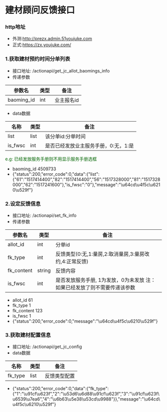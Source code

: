 # 建材顾问反馈接口

### http地址
* 外测:http://prezx.admin.51youjuke.com
* 正式:https://zx.youjuke.com/

### 1.获取建材预约时间分单列表
* 接口地址: /actionapi/get\_jc\_allot\_baomings\_info
* 传递参数 

| 参数名 | 类型 | 备注 |
| ---- | --- | --- |
| baoming_id | int | 业主报名id |
* data数据

| 名称 | 类型 | 备注 |
| ---- | --- | --- |
| list | list | 该分单id:分单时间 |
| is_fwsc | int | 是否已经发放业主服务手册，0:无，1:是 |

<font color="006400">e.g: 已经发放服务手册则不用显示服务手册选框</font>

* baoming_id	4509733
* {"status":200,"error_code":0,"data":{"list":{"61":"1517414400","82":"1517414400","56":"1517328000","81":"1517328000","62":"1517241600"},"is_fwsc":"0"},"message":"\u64cd\u4f5c\u6210\u529f"}


### 2.设定反馈信息
* 接口地址: /actionapi/set\_fk\_info
* 传递参数 

| 参数名 | 类型 | 备注 |
| ---- | --- | --- |
| allot_id | int | 分单id |
| fk_type | int | 反馈类型(0:无,1:量房,2:取消量房,3:量房改约,4:正常反馈) |
| fk_content | string | 反馈内容 |
| is_fwsc | int | 是否发放服务手册, 1为发放，0为未发放 注：如果已经发放了则不需要传递该参数 |

* allot_id 61
* fk_type 1
* fk_content 123
* is_fwsc 1
* {"status":200,"error_code":0,"message":"\u64cd\u4f5c\u6210\u529f"}

### 3.获取建材配置信息
* 接口地址: /actionapi/get\_jc\_config
* data数据

| 名称 | 类型 | 备注 |
| ---- | --- | --- |
| fk_type | list | 反馈类型配置 |

* {"status":200,"error_code":0,"data":{"fk_type":{"1":"\u91cf\u623f","2":"\u53d6\u6d88\u91cf\u623f","3":"\u91cf\u623f\u6539\u7ea6","4":"\u6b63\u5e38\u53cd\u9988"}},"message":"\u64cd\u4f5c\u6210\u529f"}
